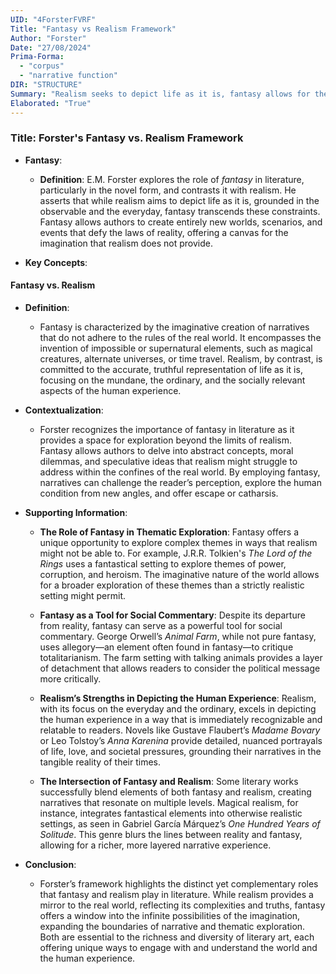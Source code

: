 ```yaml
---
UID: "4ForsterFVRF"
Title: "Fantasy vs Realism Framework"
Author: "Forster"
Date: "27/08/2024"
Prima-Forma:
  - "corpus"
  - "narrative function"
DIR: "STRUCTURE"
Summary: "Realism seeks to depict life as it is, fantasy allows for the creation of worlds and scenarios beyond the constraints of reality."
Elaborated: "True"
---
```

### Title: **Forster's Fantasy vs. Realism Framework**

- **Fantasy**:
  - **Definition**: E.M. Forster explores the role of *fantasy* in literature, particularly in the novel form, and contrasts it with realism. He asserts that while realism aims to depict life as it is, grounded in the observable and the everyday, fantasy transcends these constraints. Fantasy allows authors to create entirely new worlds, scenarios, and events that defy the laws of reality, offering a canvas for the imagination that realism does not provide.

- **Key Concepts**:

#### **Fantasy vs. Realism**

- **Definition**:
  - Fantasy is characterized by the imaginative creation of narratives that do not adhere to the rules of the real world. It encompasses the invention of impossible or supernatural elements, such as magical creatures, alternate universes, or time travel. Realism, by contrast, is committed to the accurate, truthful representation of life as it is, focusing on the mundane, the ordinary, and the socially relevant aspects of the human experience.

- **Contextualization**:
  - Forster recognizes the importance of fantasy in literature as it provides a space for exploration beyond the limits of realism. Fantasy allows authors to delve into abstract concepts, moral dilemmas, and speculative ideas that realism might struggle to address within the confines of the real world. By employing fantasy, narratives can challenge the reader’s perception, explore the human condition from new angles, and offer escape or catharsis. 

- **Supporting Information**:
  - **The Role of Fantasy in Thematic Exploration**: Fantasy offers a unique opportunity to explore complex themes in ways that realism might not be able to. For example, J.R.R. Tolkien's *The Lord of the Rings* uses a fantastical setting to explore themes of power, corruption, and heroism. The imaginative nature of the world allows for a broader exploration of these themes than a strictly realistic setting might permit.
  
  - **Fantasy as a Tool for Social Commentary**: Despite its departure from reality, fantasy can serve as a powerful tool for social commentary. George Orwell’s *Animal Farm*, while not pure fantasy, uses allegory—an element often found in fantasy—to critique totalitarianism. The farm setting with talking animals provides a layer of detachment that allows readers to consider the political message more critically.

  - **Realism’s Strengths in Depicting the Human Experience**: Realism, with its focus on the everyday and the ordinary, excels in depicting the human experience in a way that is immediately recognizable and relatable to readers. Novels like Gustave Flaubert’s *Madame Bovary* or Leo Tolstoy’s *Anna Karenina* provide detailed, nuanced portrayals of life, love, and societal pressures, grounding their narratives in the tangible reality of their times.

  - **The Intersection of Fantasy and Realism**: Some literary works successfully blend elements of both fantasy and realism, creating narratives that resonate on multiple levels. Magical realism, for instance, integrates fantastical elements into otherwise realistic settings, as seen in Gabriel García Márquez’s *One Hundred Years of Solitude*. This genre blurs the lines between reality and fantasy, allowing for a richer, more layered narrative experience.

- **Conclusion**:
  - Forster’s framework highlights the distinct yet complementary roles that fantasy and realism play in literature. While realism provides a mirror to the real world, reflecting its complexities and truths, fantasy offers a window into the infinite possibilities of the imagination, expanding the boundaries of narrative and thematic exploration. Both are essential to the richness and diversity of literary art, each offering unique ways to engage with and understand the world and the human experience.
